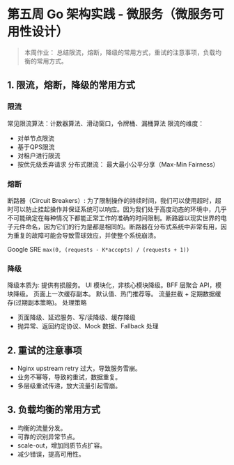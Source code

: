 # 第五周 Go 架构实践 - 微服务（微服务可用性设计）
> 本周作业： 总结限流，熔断，降级的常用方式，重试的注意事项，负载均衡的常用方式。



## 1. 限流，熔断，降级的常用方式
### 限流
常见限流算法：计数器算法、滑动窗口，令牌桶、漏桶算法
限流的维度：
- 对单节点限流
- 基于QPS限流
- 对租户进行限流
- 按优先级丢弃请求
分布式限流：
最大最小公平分享（Max-Min Fairness）

### 熔断
断路器（Circuit Breakers）: 为了限制操作的持续时间，我们可以使用超时，超时可以防止挂起操作并保证系统可以响应。因为我们处于高度动态的环境中，几乎不可能确定在每种情况下都能正常工作的准确的时间限制。断路器以现实世界的电子元件命名，因为它们的行为是都是相同的。断路器在分布式系统中非常有用，因为重复的故障可能会导致雪球效应，并使整个系统崩溃。
   
Google SRE
`max(0, (requests - K*accepts) / (requests + 1))`  

### 降级
降级本质为: 提供有损服务。
UI 模块化，非核心模块降级。BFF 层聚合 API，模块降级。
页面上一次缓存副本。
默认值、热门推荐等。 流量拦截 + 定期数据缓存(过期副本策略)。
处理策略
- 页面降级、延迟服务、写/读降级、缓存降级
- 抛异常、返回约定协议、Mock 数据、Fallback 处理

## 2. 重试的注意事项
- Nginx upstream retry 过大，导致服务雪崩。
- 业务不幂等，导致的重试，数据重复。
- 多层级重试传递，放大流量引起雪崩。

## 3. 负载均衡的常用方式
- 均衡的流量分发。
- 可靠的识别异常节点。
- scale-out，增加同质节点扩容。
- 减少错误，提高可用性。
